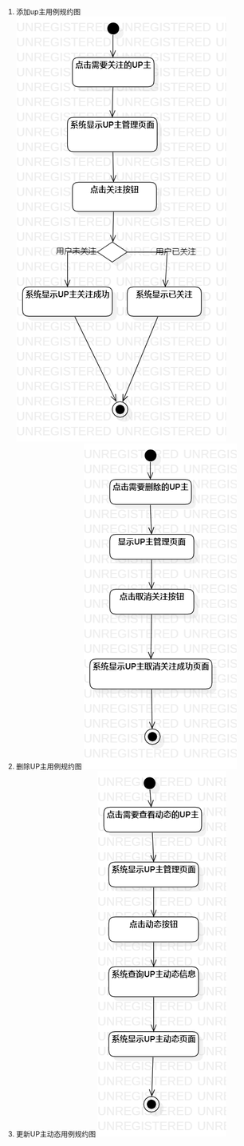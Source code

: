 1. 添加up主用例规约图
![用例图](./lab3_UC01.png)  
2. 删除UP主用例规约图
![用例图](./lab3_UC02.png)  
3. 更新UP主动态用例规约图
![用例图](./lab3_UC03.png) 
